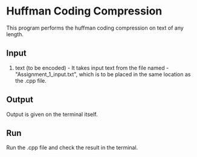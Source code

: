 # Huffman Coding Compression
This program performs the huffman coding compression on text of any length.

## Input
1) text (to be encoded) - It takes input text from the file named - "Assignment_1_input.txt", which is to be placed in the same location as the .cpp file.

## Output
Output is given on the terminal itself.

## Run
Run the .cpp file and check the result in the terminal.
